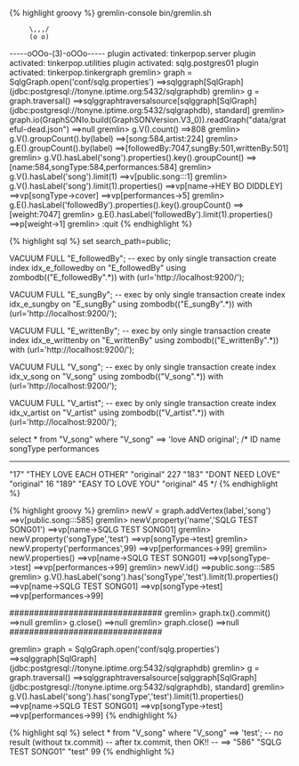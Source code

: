 {% highlight groovy %}
gremlin-console bin/gremlin.sh

         \,,,/
         (o o)
-----oOOo-(3)-oOOo-----
plugin activated: tinkerpop.server
plugin activated: tinkerpop.utilities
plugin activated: sqlg.postgres01
plugin activated: tinkerpop.tinkergraph
gremlin> graph = SqlgGraph.open('conf/sqlg.properties')
==>sqlggraph[SqlGraph] (jdbc:postgresql://tonyne.iptime.org:5432/sqlgraphdb)
gremlin> g = graph.traversal()
==>sqlggraphtraversalsource[sqlggraph[SqlGraph] (jdbc:postgresql://tonyne.iptime.org:5432/sqlgraphdb), standard]
gremlin> graph.io(GraphSONIo.build(GraphSONVersion.V3_0)).readGraph("data/grateful-dead.json")
==>null
gremlin> g.V().count()
==>808
gremlin> g.V().groupCount().by(label)
==>[song:584,artist:224]
gremlin> g.E().groupCount().by(label)
==>[followedBy:7047,sungBy:501,writtenBy:501]
gremlin> g.V().hasLabel('song').properties().key().groupCount()
==>[name:584,songType:584,performances:584]
gremlin> g.V().hasLabel('song').limit(1)
==>v[public.song:::1]
gremlin> g.V().hasLabel('song').limit(1).properties()
==>vp[name->HEY BO DIDDLEY]
==>vp[songType->cover]
==>vp[performances->5]
gremlin> g.E().hasLabel('followedBy').properties().key().groupCount()
==>[weight:7047]
gremlin> g.E().hasLabel('followedBy').limit(1).properties()
==>p[weight->1]
gremlin> :quit
{% endhighlight %}

{% highlight sql %}
set search_path=public;

VACUUM FULL "E_followedBy";		-- exec by only single transaction
create index idx_e_followedby
on "E_followedBy" using zombodb(("E_followedBy".*)) with (url='http://localhost:9200/');

VACUUM FULL "E_sungBy";			-- exec by only single transaction
create index idx_e_sungby
on "E_sungBy" using zombodb(("E_sungBy".*)) with (url='http://localhost:9200/');

VACUUM FULL "E_writtenBy";		-- exec by only single transaction
create index idx_e_writtenby
on "E_writtenBy" using zombodb(("E_writtenBy".*)) with (url='http://localhost:9200/');

VACUUM FULL "V_song";			-- exec by only single transaction
create index idx_v_song
on "V_song" using zombodb(("V_song".*)) with (url='http://localhost:9200/');

VACUUM FULL "V_artist";			-- exec by only single transaction
create index idx_v_artist
on "V_artist" using zombodb(("V_artist".*)) with (url='http://localhost:9200/');

select * from "V_song" where "V_song" ==> 'love AND original';
/*
ID		name		songType		performances
------	----------	----------		-----------
"17"	"THEY LOVE EACH OTHER"	"original"	227
"183"	"DONT NEED LOVE"	"original"	16
"189"	"EASY TO LOVE YOU"	"original"	45
*/
{% endhighlight %}

{% highlight groovy %}
gremlin> newV = graph.addVertex(label,'song')
==>v[public.song:::585]
gremlin> newV.property('name','SQLG TEST SONG01')
==>vp[name->SQLG TEST SONG01]
gremlin> newV.property('songType','test')
==>vp[songType->test]
gremlin> newV.property('performances',99)
==>vp[performances->99]
gremlin> newV.properties()
==>vp[name->SQLG TEST SONG01]
==>vp[songType->test]
==>vp[performances->99]
gremlin> newV.id()
==>public.song:::585
gremlin> g.V().hasLabel('song').has('songType','test').limit(1).properties()
==>vp[name->SQLG TEST SONG01]
==>vp[songType->test]
==>vp[performances->99]

###############################
gremlin> graph.tx().commit()
==>null
gremlin> g.close()
==>null
gremlin> graph.close()
==>null
###############################

gremlin> graph = SqlgGraph.open('conf/sqlg.properties')
==>sqlggraph[SqlGraph] (jdbc:postgresql://tonyne.iptime.org:5432/sqlgraphdb)
gremlin> g = graph.traversal()
==>sqlggraphtraversalsource[sqlggraph[SqlGraph] (jdbc:postgresql://tonyne.iptime.org:5432/sqlgraphdb), standard]
gremlin> g.V().hasLabel('song').has('songType','test').limit(1).properties()
==>vp[name->SQLG TEST SONG01]
==>vp[songType->test]
==>vp[performances->99]
{% endhighlight %}

{% highlight sql %}
select * from "V_song" where "V_song" ==> 'test';
-- no result (without tx.commit)
-- after tx.commit, then OK!!
-- ==> "586"	"SQLG TEST SONG01"	"test"	99
{% endhighlight %}
